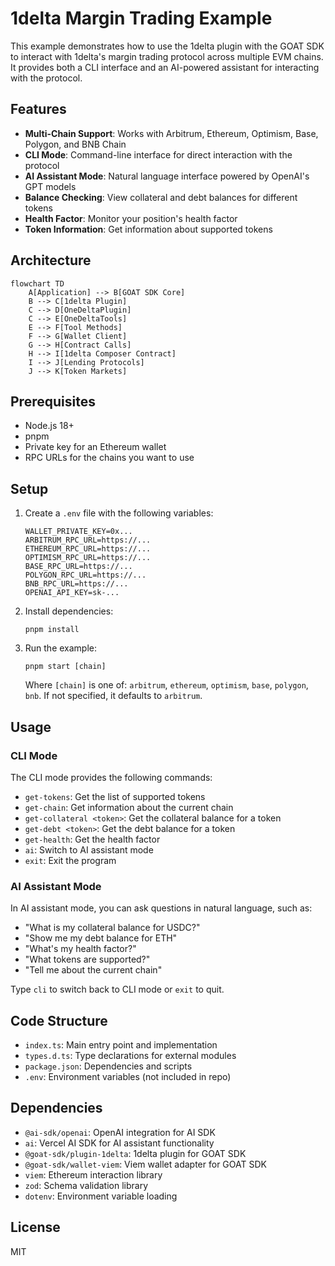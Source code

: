 # 1delta Margin Trading Example

This example demonstrates how to use the 1delta plugin with the GOAT SDK to interact with 1delta's margin trading protocol across multiple EVM chains. It provides both a CLI interface and an AI-powered assistant for interacting with the protocol.

## Features

- **Multi-Chain Support**: Works with Arbitrum, Ethereum, Optimism, Base, Polygon, and BNB Chain
- **CLI Mode**: Command-line interface for direct interaction with the protocol
- **AI Assistant Mode**: Natural language interface powered by OpenAI's GPT models
- **Balance Checking**: View collateral and debt balances for different tokens
- **Health Factor**: Monitor your position's health factor
- **Token Information**: Get information about supported tokens

## Architecture

```mermaid
flowchart TD
    A[Application] --> B[GOAT SDK Core]
    B --> C[1delta Plugin]
    C --> D[OneDeltaPlugin]
    C --> E[OneDeltaTools]
    E --> F[Tool Methods]
    F --> G[Wallet Client]
    G --> H[Contract Calls]
    H --> I[1delta Composer Contract]
    I --> J[Lending Protocols]
    J --> K[Token Markets]
```

## Prerequisites

- Node.js 18+
- pnpm
- Private key for an Ethereum wallet
- RPC URLs for the chains you want to use

## Setup

1. Create a `.env` file with the following variables:
   ```
   WALLET_PRIVATE_KEY=0x...
   ARBITRUM_RPC_URL=https://...
   ETHEREUM_RPC_URL=https://...
   OPTIMISM_RPC_URL=https://...
   BASE_RPC_URL=https://...
   POLYGON_RPC_URL=https://...
   BNB_RPC_URL=https://...
   OPENAI_API_KEY=sk-...
   ```

2. Install dependencies:
   ```
   pnpm install
   ```

3. Run the example:
   ```
   pnpm start [chain]
   ```
   Where `[chain]` is one of: `arbitrum`, `ethereum`, `optimism`, `base`, `polygon`, `bnb`. If not specified, it defaults to `arbitrum`.

## Usage

### CLI Mode

The CLI mode provides the following commands:

- `get-tokens`: Get the list of supported tokens
- `get-chain`: Get information about the current chain
- `get-collateral <token>`: Get the collateral balance for a token
- `get-debt <token>`: Get the debt balance for a token
- `get-health`: Get the health factor
- `ai`: Switch to AI assistant mode
- `exit`: Exit the program

### AI Assistant Mode

In AI assistant mode, you can ask questions in natural language, such as:

- "What is my collateral balance for USDC?"
- "Show me my debt balance for ETH"
- "What's my health factor?"
- "What tokens are supported?"
- "Tell me about the current chain"

Type `cli` to switch back to CLI mode or `exit` to quit.

## Code Structure

- `index.ts`: Main entry point and implementation
- `types.d.ts`: Type declarations for external modules
- `package.json`: Dependencies and scripts
- `.env`: Environment variables (not included in repo)

## Dependencies

- `@ai-sdk/openai`: OpenAI integration for AI SDK
- `ai`: Vercel AI SDK for AI assistant functionality
- `@goat-sdk/plugin-1delta`: 1delta plugin for GOAT SDK
- `@goat-sdk/wallet-viem`: Viem wallet adapter for GOAT SDK
- `viem`: Ethereum interaction library
- `zod`: Schema validation library
- `dotenv`: Environment variable loading

## License

MIT 